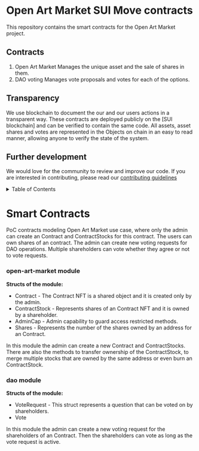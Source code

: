 # Open Art Market SUI Move contracts
This repository contains the smart contracts for the Open Art Market project.

## Contracts
1. Open Art Market
    Manages the unique asset and the sale of shares in them.
2. DAO voting 
    Manages vote proposals and votes for each of the options.

## Transparency
We use blockchain to document the our and our users actions in a transparent way. 
These contracts are deployed publicly on the [SUI blockchain] and can be verified to contain the same code. 
All assets, asset shares and votes are represented in the Objects on chain in an easy to read manner, allowing anyone to verify the state of the system.

## Further development
We would love for the community to review and improve our code. If you are interested in contributing, please read our [contributing guidelines](CONTRIBUTING.md)

<!-- TABLE OF CONTENTS -->
<details>
  <summary>Table of Contents</summary>
  <ol>
    <li>
      <a href="#about-the-project">Smart Contracts</a>
      <ul>
        <li><a href="#open-art-market">open_art_market module</a></li>
      </ul>
      <ul>
        <li><a href="#dao">dao module</a></li>
      </ul>
    </li>
    <li>
      <a href="#setup">Setup</a>
    </li>
  </ol>
</details>


# Smart Contracts

PoC contracts modeling Open Art Market use case, where only the admin can create an Contract and ContractStocks for this contract. 
The users can own shares of an contract. 
The admin can create new voting requests for DAO operations. 
Multiple shareholders can vote whether they agree or not to vote requests.
### open-art-market module

<b>Structs of the module:</b>

* Contract - The Contract NFT is a shared object and it is created only by the admin.
* ContractStock - Represents shares of an Contract NFT and it is owned by a shareholder.
* AdminCap - Admin capability to guard access restricted methods.
* Shares - Represents the number of the shares owned by an address for an Contract.

In this module the admin can create a new Contract and ContractStocks. There are also the methods to transfer ownership of the ContractStock, to merge multiple stocks that are owned by the same address or even burn an ContractStock.

### dao module

<b>Structs of the module:</b>

* VoteRequest - This struct represents a question that can be voted on by shareholders.
* Vote

In this module the admin can create a new voting request for the shareholders of an Contract. Then the shareholders can vote as long as the vote request is active.

